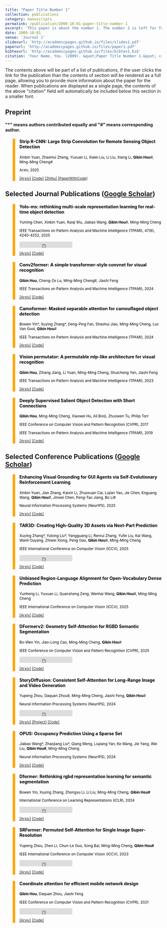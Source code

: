 ```yaml
---
title: "Paper Title Number 1"
collection: publications
category: manuscripts
permalink: /publication/2009-10-01-paper-title-number-1
excerpt: 'This paper is about the number 1. The number 2 is left for future work.'
date: 2009-10-01
venue: 'Journal 1'
slidesurl: 'http://academicpages.github.io/files/slides1.pdf'
paperurl: 'http://academicpages.github.io/files/paper1.pdf'
bibtexurl: 'http://academicpages.github.io/files/bibtex1.bib'
citation: 'Your Name, You. (2009). &quot;Paper Title Number 1.&quot; <i>Journal 1</i>. 1(1).'
---
```

The contents above will be part of a list of publications, if the user clicks the link for the publication than the contents of section will be rendered as a full page, allowing you to provide more information about the paper for the reader. When publications are displayed as a single page, the contents of the above "citation" field will automatically be included below this section in a smaller font.

## Preprint

#### "*" means authors contributed equally and "#" means corresponding author.

<blockquote style="color: black;  border-width: 8px; border-color: orange">   
  <h4>Strip R-CNN: Large Strip Convolution for Remote Sensing Object Detection</h4>   
  <sub><p style="line-height:15px">Xinbin Yuan, ZhaoHui Zheng, Yuxuan Li, Xialei Liu, Li Liu, Xiang Li, <b>Qibin Hou</b>#, Ming-Ming Cheng#</p> 
  <p style="line-height:15px">Arxiv, 2025</p>   
  <p style="line-height:15px"> <a href="https://arxiv.org/pdf/2501.03775?">[Arxiv]</a> <a href="https://github.com/HVision-NKU/Strip-R-CNN" class="redlink">[Code]</a> <a href="https://zhuanlan.zhihu.com/p/17342348259">[Zhihu]</a> <a href="https://paperswithcode.com/sota/object-detection-in-aerial-images-on-dota-1?p=strip-r-cnn-large-strip-convolution-for">[PaperWithCode]</a></p>   
  </sub>
</blockquote>


## Selected Journal Publications ([Google Scholar](https://scholar.google.com/citations?user=fF8OFV8AAAAJ&hl=en))

<blockquote style="color: black;  border-width: 8px; border-color: orange">   
  <h4>Yolo-ms: rethinking multi-scale representation learning for real-time object detection</h4>   
  <sub><p style="line-height:15px"> Yuming Chen, Xinbin Yuan, Ruiqi Wu, Jiabao Wang, <b>Qibin Hou</b>#, Ming-Ming Cheng</p> 
  <p style="line-height:15px">IEEE Transactions on Pattern Analysis and Machine Intelligence (TPAMI), 47(6), 4240-4252, 2025</p>   
  <iframe 
src="https://ghbtns.com/github-btn.html?user=FishAndWasabi&repo=YOLO-MS&type=star&count=true&size=small" frameborder="0"
scrolling="0"
width="170"
height="20"
title="GitHub">
</iframe>
  <p style="line-height:15px"> <a href="https://arxiv.org/pdf/2308.05480">[Arxiv]</a> <a href="https://github.com/FishAndWasabi/YOLO-MS" class="redlink">[Code]</a></p>   
  </sub>
</blockquote>

<blockquote style="color: black;  border-width: 8px; border-color: orange">   
  <h4>Conv2former: A simple transformer-style convnet for visual recognition</h4>   
  <sub><p style="line-height:15px"> <b>Qibin Hou</b>, Cheng-Ze Lu, Ming-Ming Cheng#, Jiashi Feng</p> 
  <p style="line-height:15px">IEEE Transactions on Pattern Analysis and Machine Intelligence (TPAMI), 2024</p>   
  <p style="line-height:15px"> <a href="https://arxiv.org/pdf/2211.11943">[Arxiv]</a> <a href="https://github.com/HVision-NKU/Conv2Former" class="redlink">[Code]</a></p>   
  </sub>
</blockquote>

<blockquote style="color: black;  border-width: 8px; border-color: orange">   
  <h4>Camoformer: Masked separable attention for camouflaged object detection</h4>   
  <sub><p style="line-height:15px">Bowen Yin*, Xuying Zhang*, Deng-Ping Fan, Shaohui Jiao, Ming-Ming Cheng, Luc Van Gool, <b>Qibin Hou</b>#</p> 
  <p style="line-height:15px">IEEE Transactions on Pattern Analysis and Machine Intelligence (TPAMI), 2024</p>   
  <p style="line-height:15px"> <a href="https://arxiv.org/pdf/2212.06570">[Arxiv]</a> <a href="https://github.com/HVision-NKU/CamoFormer" class="redlink">[Code]</a></p>   
  </sub>
</blockquote>

<blockquote style="color: black;  border-width: 8px; border-color: orange">   
  <h4>Vision permutator: A permutable mlp-like architecture for visual recognition</h4>   
  <sub><p style="line-height:15px"> <b>Qibin Hou</b>, Zihang Jiang, Li Yuan, Ming-Ming Cheng, Shuicheng Yan, Jiashi Feng</p> 
  <p style="line-height:15px">IEEE Transactions on Pattern Analysis and Machine Intelligence (TPAMI), 2023</p>   
  <p style="line-height:15px"> <a href="https://arxiv.org/pdf/2106.12368.pdf">[Arxiv]</a> <a href="https://github.com/Andrew-Qibin/VisionPermutator" class="redlink">[Code]</a></p>   
  </sub>
</blockquote>

<blockquote style="color: black;  border-width: 8px; border-color: orange">   
  <h4>Deeply Supervised Salient Object Detection with Short Connections</h4>   
  <sub><p style="line-height:15px"> <b>Qibin Hou</b>, Ming-Ming Cheng, Xiaowei Hu, Ali Borji, Zhuowen Tu, Philip Torr</p> 
  <p style="line-height:15px">IEEE Conference on Computer Vision and Pattern Recognition (CVPR), 2017</p> 
  <p style="line-height:15px">IEEE Transactions on Pattern Analysis and Machine Intelligence (TPAMI), 2019</p>   
  <p style="line-height:15px"> <a href="https://arxiv.org/pdf/2306.04300.pdf">[Arxiv]</a> <a href="https://github.com/Andrew-Qibin/DSS" class="redlink">[Code]</a></p>   
  </sub>
</blockquote>

## Selected Conference Publications ([Google Scholar](https://scholar.google.com/citations?user=fF8OFV8AAAAJ&hl=en))

<blockquote style="color: black;  border-width: 8px; border-color: orange">   
  <h4>Enhancing Visual Grounding for GUI Agents via Self-Evolutionary Reinforcement Learning</h4>   
  <sub><p style="line-height:15px">Xinbin Yuan, Jian Zhang, Kaixin Li, Zhuoxuan Cai, Lujian Yao, Jie Chen, Enguang Wang, <b>Qibin Hou</b>#, Jinwei Chen, Peng-Tao Jiang, Bo Li#</p> 
  <p style="line-height:15px">Neural Information Processing Systems (NeurIPS), 2025</p>   
  <p style="line-height:15px"> <a href="https://arxiv.org/pdf/2505.12370?">[Arxiv]</a> <a href="https://github.com/YXB-NKU/SE-GUI" class="redlink">[Code]</a></p>   
  </sub>
</blockquote>

<blockquote style="color: black;  border-width: 8px; border-color: orange">   
  <h4>TAR3D: Creating High-Quality 3D Assets via Next-Part Prediction</h4>   
  <sub><p style="line-height:15px">Xuying Zhang*, Yutong Liu*, Yangguang Li, Renrui Zhang, Yufei Liu, Kai Wang, Wanli Ouyang, Zhiwei Xiong, Peng Gao, <b>Qibin Hou</b>#, Ming-Ming Cheng</p> 
  <p style="line-height:15px">IEEE International Conference on Computer Vision (ICCV), 2025</p>   
    <iframe 
src="https://ghbtns.com/github-btn.html?user=HVision-NKU&repo=TAR3D&type=star&count=true&size=small" frameborder="0"
scrolling="0"
width="170"
height="20"
title="GitHub">
</iframe>
  <p style="line-height:15px"> <a href="https://arxiv.org/pdf/2412.16919">[Arxiv]</a> <a href="https://github.com/HVision-NKU/TAR3D?tab=readme-ov-file">[Code]</a></p>   
  </sub>
</blockquote>

<blockquote style="color: black;  border-width: 8px; border-color: orange">   
  <h4>Unbiased Region-Language Alignment for Open-Vocabulary Dense Prediction</h4>   
  <sub><p style="line-height:15px">Yunheng Li, Yuxuan Li, Quansheng Zeng, Wenhai Wang, <b>Qibin Hou</b>#, Ming-Ming Cheng</p> 
  <p style="line-height:15px">IEEE International Conference on Computer Vision (ICCV), 2025</p>    
  <p style="line-height:15px"> <a href="https://arxiv.org/pdf/2412.06244">[Arxiv]</a> <a href="https://github.com/HVision-NKU/DenseVLM" class="redlink">[Code]</a></p>   
  </sub>
</blockquote>

<blockquote style="color: black;  border-width: 8px; border-color: orange">   
  <h4>DFormerv2: Geometry Self-Attention for RGBD Semantic Segmentation</h4>   
  <sub><p style="line-height:15px"> Bo-Wen Yin, Jiao-Long Cao, Ming-Ming Cheng, <b>Qibin Hou</b>#</p> 
  <p style="line-height:15px">IEEE Conference on Computer Vision and Pattern Recognition (CVPR), 2025</p>   
    <iframe 
src="https://ghbtns.com/github-btn.html?user=VCIP-RGBD&repo=DFormer&type=star&count=true&size=small" frameborder="0"
scrolling="0"
width="170"
height="20"
title="GitHub">
</iframe>
  <p style="line-height:15px"> <a href="https://arxiv.org/pdf/2504.04701?">[Arxiv]</a> <a href="https://github.com/VCIP-RGBD/DFormer">[Code]</a></p>   
  </sub>
</blockquote>

<blockquote style="color: black;  border-width: 8px; border-color: orange">   
  <h4>StoryDiffusion: Consistent Self-Attention for Long-Range Image and Video Generation</h4>   
  <sub><p style="line-height:15px"> Yupeng Zhou, Daquan Zhou#, Ming-Ming Cheng, Jiashi Feng, <b>Qibin Hou</b># </p>
  <p style="line-height:15px">Neural Information Processing Systems (NeurIPS), 2024</p>   
  <iframe 
src="https://ghbtns.com/github-btn.html?user=HVision-NKU&repo=StoryDiffusion&type=star&count=true&size=small" frameborder="0"
scrolling="0"
width="170"
height="20"
title="GitHub">
</iframe>
  <p style="line-height:15px"> <a href="https://arxiv.org/pdf/2405.01434">[Arxiv]</a> <a href="https://storydiffusion.github.io/" class="redlink">[Project]</a> <a href="https://github.com/HVision-NKU/StoryDiffusion" class="redlink">[Code]</a> </p>   
  </sub>
</blockquote>

<blockquote style="color: black;  border-width: 8px; border-color: orange">   
  <h4>OPUS: Occupancy Prediction Using a Sparse Set</h4>   
  <sub><p style="line-height:15px"> Jiabao Wang*, Zhaojiang Liu*, Qiang Meng, Liujiang Yan, Ke Wang, Jie Yang, Wei Liu, <b>Qibin Hou#</b>, Ming-Ming Cheng</p> 
  <p style="line-height:15px">Neural Information Processing Systems (NeurIPS), 2024</p>   
  <p style="line-height:15px"> <a href="https://arxiv.org/pdf/2409.09350">[Arxiv]</a> <a href="https://github.com/jbwang1997/OPUS">[Code]</a></p>   
  </sub>
</blockquote>

<blockquote style="color: black;  border-width: 8px; border-color: orange">   
  <h4>Dformer: Rethinking rgbd representation learning for semantic segmentation</h4>   
  <sub><p style="line-height:15px"> Bowen Yin, Xuying Zhang, Zhongyu Li, Li Liu, Ming-Ming Cheng, <b>Qibin Hou#</b> </p> 
  <p style="line-height:15px">International Conference on Learning Representations (ICLR), 2024</p>  
   <iframe 
src="https://ghbtns.com/github-btn.html?user=VCIP-RGBD&repo=DFormer&type=star&count=true&size=small" frameborder="0"
scrolling="0"
width="170"
height="20"
title="GitHub">
</iframe>
  <p style="line-height:15px"> <a href="https://arxiv.org/pdf/2309.09668.pdf">[Arxiv]</a> <a href="https://github.com/VCIP-RGBD/DFormer">[Code]</a></p>   
  </sub>
</blockquote>

<blockquote style="color: black;  border-width: 8px; border-color: orange">   
  <h4>SRFormer: Permuted Self-Attention for Single Image Super-Resolution</h4>   
  <sub><p style="line-height:15px"> Yupeng Zhou, Zhen Li, Chun-Le Guo, Song Bai, Ming-Ming Cheng, <b>Qibin Hou#</b> </p> 
  <p style="line-height:15px">IEEE International Conference on Computer Vision (ICCV), 2023</p>   
  <iframe 
src="https://ghbtns.com/github-btn.html?user=HVision-NKU&repo=SRFormer&type=star&count=true&size=small" frameborder="0"
scrolling="0"
width="170"
height="20"
title="GitHub">
</iframe>
  <p style="line-height:15px"> <a href="https://openaccess.thecvf.com/content/ICCV2023/papers/Zhou_SRFormer_Permuted_Self-Attention_for_Single_Image_Super-Resolution_ICCV_2023_paper.pdf">[Arxiv]</a> <a href="https://github.com/HVision-NKU/SRFormer">[Code]</a></p>   
  </sub>
</blockquote>

<blockquote style="color: black;  border-width: 8px; border-color: orange">   
  <h4>Coordinate attention for efficient mobile network design</h4>   
  <sub><p style="line-height:15px"> <b>Qibin Hou</b>, Daquan Zhou, Jiashi Feng</p> 
  <p style="line-height:15px">IEEE Conference on Computer Vision and Pattern Recognition (CVPR), 2021</p>   
  <iframe 
src="https://ghbtns.com/github-btn.html?user=houqb&repo=CoordAttention&type=star&count=true&size=small" frameborder="0"
scrolling="0"
width="170"
height="20"
title="GitHub">
</iframe>
  <p style="line-height:15px"> <a href="https://openaccess.thecvf.com/content/CVPR2021/papers/Hou_Coordinate_Attention_for_Efficient_Mobile_Network_Design_CVPR_2021_paper.pdf">[Arxiv]</a> <a href="https://github.com/Andrew-Qibin/
CoordAttention">[Code]</a></p>   
  </sub>
</blockquote>

